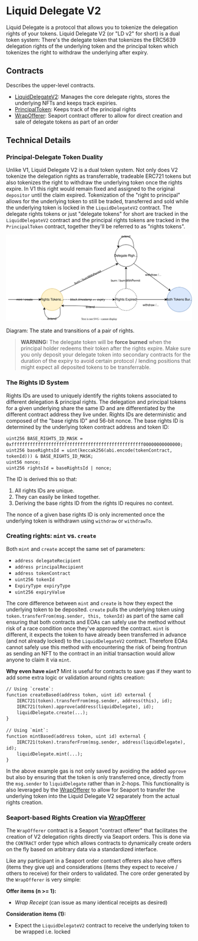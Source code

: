 # Liquid Delegate V2

Liquid Delegate is a protocol that allows you to tokenize the delegation rights of your tokens.
Liquid Delegate V2 (or "LD v2" for short) is a dual token system: There's the delegate token that
tokenizes the ERC5639 delegation rights of the underlying token and the principal token which
tokenizes the right to withdraw the underlying after expiry.

## Contracts
Describes the upper-level contracts.

- [LiquidDelegateV2](./src/LiquidDelegateV2.sol): Manages the core delegate rights, stores the
  underlying NFTs and keeps track expiries.
- [PrincipalToken](./src/PrincipalToken.sol): Keeps track of the principal rights
- [WrapOfferer](./src/WrapOfferer.sol): Seaport contract offerer to allow for direct creation and
  sale of delegate tokens as part of an order

## Technical Details

### Principal-Delegate Token Duality

Unlike V1, Liquid Delegate V2 is a dual token system. Not only does V2 tokenize the delegation
rights as transferrable, tradeable ERC721 tokens but also tokenizes the right to withdraw the
underlying token once the rights expire. In V1 this right would remain fixed and assigned to the
original `depositor` until the claim expired. Tokenization of the "right to principal" allows for
the underlying token to still be traded, transferred and sold while the underlying token is locked
in the `LiquidDelegateV2` contract. The delegate rights tokens or just "delegate tokens" for short
are tracked in the `LiquidDelegateV2` contract and the principal rights tokens are tracked in the
`PrincipalToken` contract, together they'll be referred to as "rights tokens".

![Rights Lifecycle](assets/rights-lifecycle.svg)

Diagram: The state and transitions of a pair of rights.

> **WARNING:** The delegate token will be **force burned** when the principal holder redeems their
token after the rights expire. Make sure you only deposit your delegate token into secondary
contracts for the duration of the expiry to avoid certain protocol / lending positions that might
expect all deposited tokens to be transferrable.

### The Rights ID System
Rights IDs are used to uniquely identify the rights tokens associated to different delegation
& principal rights. The delegation and principal tokens for a given underlying share the same ID and
are differentiated by the different contract address they live under. Rights IDs are deterministic
and composed of the "base rights ID" and 56-bit nonce. The base rights ID is determined by the underlying
token contract address and token ID:

```solidity
uint256 BASE_RIGHTS_ID_MASK = 0xffffffffffffffffffffffffffffffffffffffffffffffffff00000000000000;
uint256 baseRightsId = uint(keccak256(abi.encode(tokenContract, tokenId))) & BASE_RIGHTS_ID_MASK;
uint56 nonce;
uint256 rightsId = baseRightsId | nonce;
```

The ID is derived this so that:
1. All rights IDs are unique.
2. They can easily be linked together.
3. Deriving the base rights ID from the rights ID requires no context.

The nonce of a given base rights ID is only incremented once the underlying token is withdrawn using
`withdraw` or `withdrawTo`.

### Creating rights: `mint` vs. `create`
Both `mint` and `create` accept the same set of parameters:
- `address delegateRecipient`
- `address principalRecipient`
- `address tokenContract`
- `uint256 tokenId`
- `ExpiryType expiryType`
- `uint256 expiryValue`

The core difference between `mint` and `create` is how they expect the underlying token to be
deposited. `create` pulls the underlying token using `token.transferFrom(msg.sender, this, tokenId)` as
part of the same call ensuring that both contracts and EOAs can safely use the method without risk
of a race condition once they've approved the contract. `mint` is different, it expects the token to
have already been transferred in advance (and not already locked) to the `LiquidDelegateV2`
contract. Therefore EOAs cannot safely use this method with encountering the risk of being frontrun
as sending an NFT to the contract in an initial transaction would allow anyone to claim it via `mint`.

**Why even have `mint`?**
Mint is useful for contracts to save gas if they want to add some extra logic or validation around
rights creation:

```solidity
// Using `create`:
function createBased(address token, uint id) external {
    IERC721(token).transferFrom(msg.sender, address(this), id);
    IERC721(token).approve(address(liquidDelegate), id);
    liquidDelegate.create(...);
}

// Using `mint`:
function mintBased(address token, uint id) external {
    IERC721(token).transferFrom(msg.sender, address(liquidDelegate), id);
    liquidDelegate.mint(...);
}
```

In the above example gas is not only saved by avoiding the added `approve` but also by ensuring that
the token is only transferred once, directly from the `msg.sender` to `liquidDelegate` rather than
in 2-hops. This functionality is also leveraged by the [WrapOfferer](./src/WrapOfferer.sol) to allow
for Seaport to transfer the underlying token into the Liquid Delegate V2 separately from the actual
rights creation.

### Seaport-based Rights Creation via [WrapOfferer](./src/WrapOfferer.sol)
The `WrapOfferer` contract is a Seaport "contract offerer" that facilitates the creation of V2
delegation rights directly via Seaport orders. This is done via the `CONTRACT` order type which
allows contracts to dynamically create orders on the fly based on arbitrary data via a standardized
interface.

Like any participant in a Seaport order contract offerers also have offers (items they give up) and
considerations (items they expect to receive / others to receive) for their orders to validated. The
core order generated by the `WrapOfferer` is very simple:

**Offer items (n >= 1):**
- _Wrap Receipt_ (can issue as many identical receipts as desired)

**Consideration items (1):**
- Expect the `LiquidDelegateV2` contract to receive the underlying token to be wrapped i.e. locked
